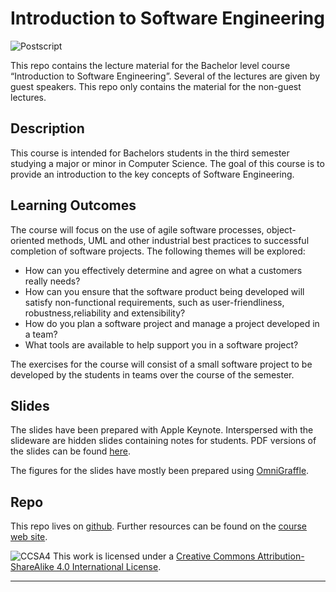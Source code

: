 # Introduction to Software Engineering

![Postscript](Figures/spiral.jpg)

This repo contains the lecture material for the Bachelor level course “Introduction to Software Engineering”.
Several of the lectures are given by guest speakers. This repo only contains the material for the non-guest lectures.

## Description

This course is intended for Bachelors students in the third semester studying a major or minor in Computer Science. The goal of this course is to provide an introduction to the key concepts of Software Engineering.

## Learning Outcomes

The course will focus on the use of agile software processes, object-oriented methods, UML and other industrial best practices to successful completion of software projects. The following themes will be explored:

- How can you effectively determine and agree on what a customers really needs?
- How can you ensure that the software product being developed will satisfy non-functional requirements, such as user-friendliness, robustness,reliability and extensibility?
- How do you plan a software project and manage a project developed in a team?
- What tools are available to help support you in a software project?

The exercises for the course will consist of a small software project to be developed by the students in teams over the course of the semester.

## Slides

The slides have been prepared with Apple Keynote. Interspersed with the slideware are hidden slides containing notes for students. PDF versions of the slides can be found [here](http://scg.unibe.ch/download/lectures/ese/).

The figures for the slides have mostly been prepared using [OmniGraffle](https://www.omnigroup.com/omnigraffle/).

## Repo

This repo lives on [github](https://github.com/onierstrasz/course-intro-se).
Further resources can be found on the [course web site](http://scg.unibe.ch/teaching/ese).

![CCSA4](https://licensebuttons.net/l/by-sa/3.0/88x31.png)
This work is licensed under a [Creative Commons Attribution-ShareAlike 4.0 International License](http://creativecommons.org/licenses/by-sa/4.0/).

---
